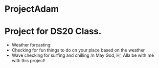 # ProjectAdam
# Project for DS20 Class. 
- Weather forcasting
- Checking for fun things to do on your place based on the weather 
- Wave checking for surfing and chilling
/n May God, H', Alla be with me with this project!
